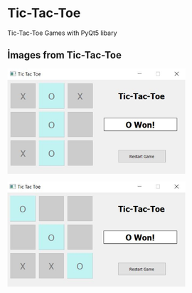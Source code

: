 # Tic-Tac-Toe



Tic-Tac-Toe Games with PyQt5 libary

## İmages from Tic-Tac-Toe


<p float="left">
  <img src="https://github.com/ErdalNayir/Tic-Tac-Toe/blob/main/image1.JPG" width="400,height="400" />
                                                                                                   <p></p>                                 
  <img src="https://github.com/ErdalNayir/Tic-Tac-Toe/blob/main/image2.JPG" width="400",height="400" /> 

</p>






